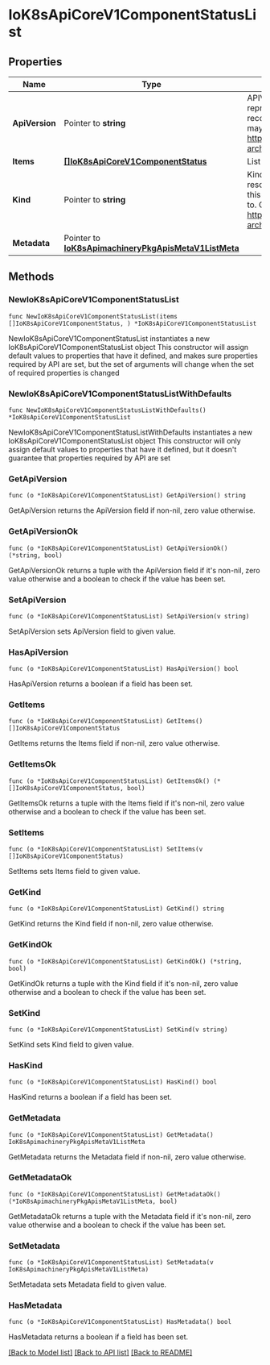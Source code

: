 # IoK8sApiCoreV1ComponentStatusList

## Properties

Name | Type | Description | Notes
------------ | ------------- | ------------- | -------------
**ApiVersion** | Pointer to **string** | APIVersion defines the versioned schema of this representation of an object. Servers should convert recognized schemas to the latest internal value, and may reject unrecognized values. More info: https://git.k8s.io/community/contributors/devel/sig-architecture/api-conventions.md#resources | [optional] 
**Items** | [**[]IoK8sApiCoreV1ComponentStatus**](IoK8sApiCoreV1ComponentStatus.md) | List of ComponentStatus objects. | 
**Kind** | Pointer to **string** | Kind is a string value representing the REST resource this object represents. Servers may infer this from the endpoint the client submits requests to. Cannot be updated. In CamelCase. More info: https://git.k8s.io/community/contributors/devel/sig-architecture/api-conventions.md#types-kinds | [optional] 
**Metadata** | Pointer to [**IoK8sApimachineryPkgApisMetaV1ListMeta**](IoK8sApimachineryPkgApisMetaV1ListMeta.md) |  | [optional] 

## Methods

### NewIoK8sApiCoreV1ComponentStatusList

`func NewIoK8sApiCoreV1ComponentStatusList(items []IoK8sApiCoreV1ComponentStatus, ) *IoK8sApiCoreV1ComponentStatusList`

NewIoK8sApiCoreV1ComponentStatusList instantiates a new IoK8sApiCoreV1ComponentStatusList object
This constructor will assign default values to properties that have it defined,
and makes sure properties required by API are set, but the set of arguments
will change when the set of required properties is changed

### NewIoK8sApiCoreV1ComponentStatusListWithDefaults

`func NewIoK8sApiCoreV1ComponentStatusListWithDefaults() *IoK8sApiCoreV1ComponentStatusList`

NewIoK8sApiCoreV1ComponentStatusListWithDefaults instantiates a new IoK8sApiCoreV1ComponentStatusList object
This constructor will only assign default values to properties that have it defined,
but it doesn't guarantee that properties required by API are set

### GetApiVersion

`func (o *IoK8sApiCoreV1ComponentStatusList) GetApiVersion() string`

GetApiVersion returns the ApiVersion field if non-nil, zero value otherwise.

### GetApiVersionOk

`func (o *IoK8sApiCoreV1ComponentStatusList) GetApiVersionOk() (*string, bool)`

GetApiVersionOk returns a tuple with the ApiVersion field if it's non-nil, zero value otherwise
and a boolean to check if the value has been set.

### SetApiVersion

`func (o *IoK8sApiCoreV1ComponentStatusList) SetApiVersion(v string)`

SetApiVersion sets ApiVersion field to given value.

### HasApiVersion

`func (o *IoK8sApiCoreV1ComponentStatusList) HasApiVersion() bool`

HasApiVersion returns a boolean if a field has been set.

### GetItems

`func (o *IoK8sApiCoreV1ComponentStatusList) GetItems() []IoK8sApiCoreV1ComponentStatus`

GetItems returns the Items field if non-nil, zero value otherwise.

### GetItemsOk

`func (o *IoK8sApiCoreV1ComponentStatusList) GetItemsOk() (*[]IoK8sApiCoreV1ComponentStatus, bool)`

GetItemsOk returns a tuple with the Items field if it's non-nil, zero value otherwise
and a boolean to check if the value has been set.

### SetItems

`func (o *IoK8sApiCoreV1ComponentStatusList) SetItems(v []IoK8sApiCoreV1ComponentStatus)`

SetItems sets Items field to given value.


### GetKind

`func (o *IoK8sApiCoreV1ComponentStatusList) GetKind() string`

GetKind returns the Kind field if non-nil, zero value otherwise.

### GetKindOk

`func (o *IoK8sApiCoreV1ComponentStatusList) GetKindOk() (*string, bool)`

GetKindOk returns a tuple with the Kind field if it's non-nil, zero value otherwise
and a boolean to check if the value has been set.

### SetKind

`func (o *IoK8sApiCoreV1ComponentStatusList) SetKind(v string)`

SetKind sets Kind field to given value.

### HasKind

`func (o *IoK8sApiCoreV1ComponentStatusList) HasKind() bool`

HasKind returns a boolean if a field has been set.

### GetMetadata

`func (o *IoK8sApiCoreV1ComponentStatusList) GetMetadata() IoK8sApimachineryPkgApisMetaV1ListMeta`

GetMetadata returns the Metadata field if non-nil, zero value otherwise.

### GetMetadataOk

`func (o *IoK8sApiCoreV1ComponentStatusList) GetMetadataOk() (*IoK8sApimachineryPkgApisMetaV1ListMeta, bool)`

GetMetadataOk returns a tuple with the Metadata field if it's non-nil, zero value otherwise
and a boolean to check if the value has been set.

### SetMetadata

`func (o *IoK8sApiCoreV1ComponentStatusList) SetMetadata(v IoK8sApimachineryPkgApisMetaV1ListMeta)`

SetMetadata sets Metadata field to given value.

### HasMetadata

`func (o *IoK8sApiCoreV1ComponentStatusList) HasMetadata() bool`

HasMetadata returns a boolean if a field has been set.


[[Back to Model list]](../README.md#documentation-for-models) [[Back to API list]](../README.md#documentation-for-api-endpoints) [[Back to README]](../README.md)


